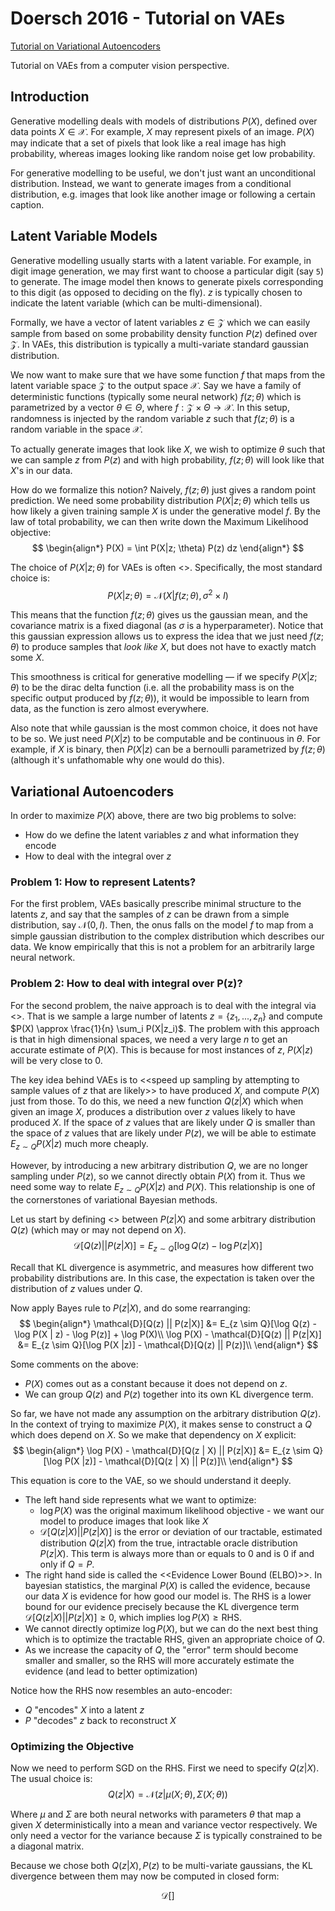 # Doersch 2016 - Tutorial on VAEs

[Tutorial on Variational Autoencoders](https://arxiv.org/abs/1606.05908)

Tutorial on VAEs from a computer vision perspective.

## Introduction

Generative modelling deals with models of distributions $P(X)$, defined over data points $X \in \mathcal{X}$. For example, $X$ may represent pixels of an image. $P(X)$ may indicate that a set of pixels that look like a real image has high probability, whereas images looking like random noise get low probability.

For generative modelling to be useful, we don't just want an unconditional distribution. Instead, we want to generate images from a conditional distribution, e.g. images that look like another image or following a certain caption.

## Latent Variable Models

Generative modelling usually starts with a latent variable. For example, in digit image generation, we may first want to choose a particular digit (say `5`) to generate. The image model then knows to generate pixels corresponding to this digit (as opposed to deciding on the fly). $z$ is typically chosen to indicate the latent variable (which can be multi-dimensional). 

Formally, we have a vector of latent variables $z \in \mathcal{Z}$ which we can easily sample from based on some probability density function $P(z)$ defined over $\mathcal{Z}$. In VAEs, this distribution is typically a multi-variate standard gaussian distribution. 

We now want to make sure that we have some function $f$ that maps from the latent variable space $\mathcal{Z}$ to the output space $\mathcal{X}$. Say we have a family of deterministic functions (typically some neural network) $f(z; \theta)$ which is parametrized by a vector $\theta \in \Theta$, where $f: \mathcal{Z} \times \Theta \rightarrow \mathcal{X}$. In this setup, randomness is injected by the random variable $z$ such that $f(z; \theta)$ is a random variable in the space $\mathcal{X}$.

To actually generate images that look like $X$, we wish to optimize $\theta$ such that we can sample $z$ from $P(z)$ and with high probability, $f(z;\theta)$ will look like that $X$'s in our data. 

How do we formalize this notion? Naively, $f(z; \theta)$ just gives a random point prediction. We need some probability distribution $P(X | z; \theta)$ which tells us how likely a given training sample $X$ is under the generative model $f$. By the law of total probability, we can then write down the Maximum Likelihood objective:
$$
\begin{align*}
    P(X) = \int P(X|z; \theta) P(z) dz
\end{align*}
$$

The choice of $P(X|z; \theta)$ for VAEs is often <<gaussian>>. Specifically, the most standard choice is:
$$
    P(X|z; \theta) = \mathcal{N}(X | f(z; \theta), \sigma^2 \times I)
$$

This means that the function $f(z; \theta)$ gives us the gaussian mean, and the covariance matrix is a fixed diagonal (as $\sigma$ is a hyperparameter). Notice that this gaussian expression allows us to express the idea that we just need $f(z; \theta)$ to produce samples that *look like* $X$, but does not have to exactly match some $X$.

This smoothness is critical for generative modelling &mdash; if we specify $P(X|z; \theta)$ to be the dirac delta function (i.e. all the probability mass is on the specific output produced by $f(z; \theta)$), it would be impossible to learn from data, as the function is zero almost everywhere.

Also note that while gaussian is the most common choice, it does not have to be so. We just need $P(X|z)$ to be computable and be continuous in $\theta$. For example, if $X$ is binary, then $P(X|z)$ can be a bernoulli parametrized by $f(z;\theta)$ (although it's unfathomable why one would do this).

## Variational Autoencoders

In order to maximize $P(X)$ above, there are two big problems to solve:
- How do we define the latent variables $z$ and what information they encode
- How to deal with the integral over $z$


### Problem 1: How to represent Latents?

For the first problem, VAEs basically prescribe minimal structure to the latents $z$, and say that the samples of $z$ can be drawn from a simple distribution, say $\mathcal{N}(0, I)$. Then, the onus falls on the model $f$ to map from a simple gaussian distribution to the complex distribution which describes our data. We know empirically that this is not a problem for an arbitrarily large neural network.

### Problem 2: How to deal with integral over P(z)?

For the second problem, the naive approach is to deal with the integral via <<sampling>>. That is we sample a large number of latents $z = \{ z_1, ..., z_n \}$ and compute $P(X) \approx \frac{1}{n} \sum_i P(X|z_i)$. The problem with this approach is that in high dimensional spaces, we need a very large $n$ to get an accurate estimate of $P(X)$. This is because for most instances of $z$, $P(X|z)$ will be very close to $0$.

The key idea behind VAEs is to <<speed up sampling by attempting to sample values of $z$ that are likely>> to have produced $X$, and compute $P(X)$ just from those. To do this, we need a new function $Q(z|X)$ which when given an image $X$, produces a distribution over $z$ values likely to have produced $X$. If the space of $z$ values that are likely under $Q$ is smaller than the space of $z$ values that are likely under $P(z)$, we will be able to estimate $E_{z \sim Q} P(X|z)$ much more cheaply.

However, by introducing a new arbitrary distribution $Q$, we are no longer sampling under $P(z)$, so we cannot directly obtain $P(X)$ from it. Thus we need some way to relate $E_{z \sim Q} P(X|z)$ and $P(X)$. This relationship is one of the cornerstones of variational Bayesian methods.

Let us start by defining <<KL divergence>> between $P(z|X)$ and some arbitrary distribution $Q(z)$ (which may or may not depend on $X$).
$$
    \mathcal{D}[Q(z) || P(z|X)] = E_{z \sim Q}[\log Q(z) - \log P(z | X)]
$$

Recall that KL divergence is asymmetric, and measures how different two probability distributions are. In this case, the expectation is taken over the distribution of $z$ values under $Q$.

Now apply Bayes rule to $P(z | X)$, and do some rearranging:  
$$
\begin{align*}
    \mathcal{D}[Q(z) || P(z|X)] &= E_{z \sim Q}[\log Q(z) - \log P(X | z) - \log P(z)] + \log P(X)\\
    \log P(X) - \mathcal{D}[Q(z) || P(z|X)] &= E_{z \sim Q}[\log P(X |z)] - \mathcal{D}[Q(z) || P(z)]\\
\end{align*}
$$

Some comments on the above:
- $P(X)$ comes out as a constant because it does not depend on $z$.
- We can group $Q(z)$ and $P(z)$ together into its own KL divergence term.

So far, we have not made any assumption on the arbitrary distribution $Q(z)$. In the context of trying to maximize $P(X)$, it makes sense to construct a $Q$ which does depend on $X$. So we make that dependency on $X$ explicit: 
$$
\begin{align*}
    \log P(X) - \mathcal{D}[Q(z | X) || P(z|X)] &= E_{z \sim Q}[\log P(X |z)] - \mathcal{D}[Q(z | X) || P(z)]\\
\end{align*}
$$

This equation is core to the VAE, so we should understand it deeply.
- The left hand side represents what we want to optimize:
    - $\log P(X)$ was the original maximum likelihood objective - we want our model to produce images that look like $X$
    - $\mathcal{D}[Q(z|X) || P(z | X)]$ is the error or deviation of our tractable, estimated distribution $Q(z | X)$ from the true, intractable oracle distribution $P(z | X)$. This term is always more than or equals to $0$ and is $0$ if and only if $Q = P$.
- The right hand side is called the <<Evidence Lower Bound (ELBO)>>. In bayesian statistics, the marginal $P(X)$ is called the evidence, because our data $X$ is evidence for how good our model is. The RHS is a lower bound for our evidence precisely because the KL divergence term $\mathcal{D}[Q(z|X) || P(z|X)] \geq 0$, which implies $\log P(X) \geq \text{RHS}$.
- We cannot directly optimize $\log P(X)$, but we can do the next best thing which is to optimize the tractable RHS, given an appropriate choice of $Q$.
- As we increase the capacity of $Q$, the "error" term should become smaller and smaller, so the RHS will more accurately estimate the evidence (and lead to better optimization)

Notice how the RHS now resembles an auto-encoder:
- $Q$ "encodes" $X$ into a latent $z$
- $P$ "decodes" $z$ back to reconstruct $X$

### Optimizing the Objective

Now we need to perform SGD on the RHS. First we need to specify $Q(z|X)$. The usual choice is:
$$
    Q(z | X) = \mathcal{N}(z | \mu(X; \theta), \Sigma(X; \theta))
$$

Where $\mu$ and $\Sigma$ are both neural networks with parameters $\theta$ that map a given $X$ deterministically into a mean and variance vector respectively. We only need a vector for the variance because $\Sigma$ is typically constrained to be a diagonal matrix.

Because we chose both $Q(z|X), P(z)$ to be multi-variate gaussians, the KL divergence between them may now be computed in closed form:


$$
    \mathcal{D}[]
$$


